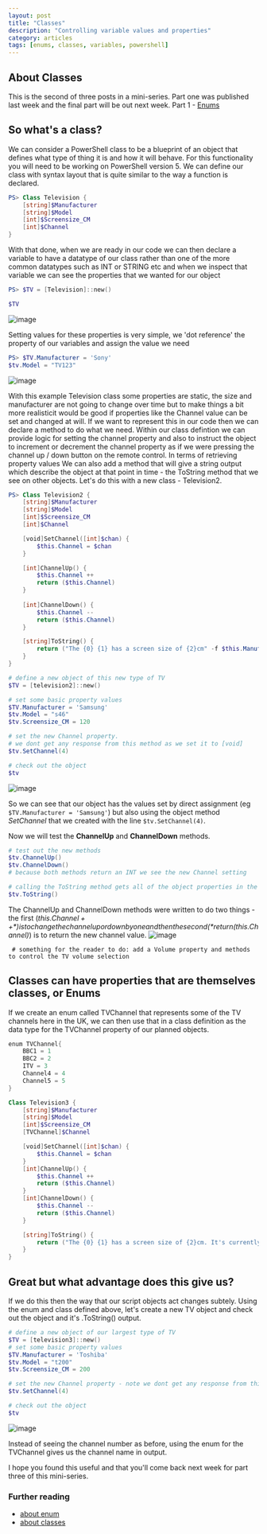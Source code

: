 ```yaml
---
layout: post
title: "Classes"
description: "Controlling variable values and properties"
category: articles
tags: [enums, classes, variables, powershell]
---
```


## About Classes

This is the second of three posts in a mini-series. Part one was published last week and the final part will be out next week. 
Part 1 - [Enums](https://fatherjack.github.io/articles/Enums)

## So what's a class?

We can consider a PowerShell class to be a blueprint of an object that defines what type of thing it is and how it will behave. For this functionality you will need to be working on PowerShell version 5. We can define our class with syntax layout that is quite similar to the way a function is declared.

```powershell
PS> Class Television {
    [string]$Manufacturer
    [string]$Model
    [int]$Screensize_CM
    [int]$Channel
}
```

With that done, when we are ready in our code we can then declare a variable to have a datatype of our class rather than one of the more common datatypes such as INT or STRING etc and when we inspect that variable we can see the properties that we wanted for our object

```powershell
PS> $TV = [Television]::new()

$TV
```

![image](https://user-images.githubusercontent.com/2597535/114382822-bdf6f980-9b84-11eb-80e7-3cdef55d22b5.png)

Setting values for these properties is very simple, we 'dot reference' the property of our variables and assign the value we need

```powershell
PS> $TV.Manufacturer = 'Sony'
$tv.Model = "TV123"
```

![image](https://user-images.githubusercontent.com/2597535/114383114-162dfb80-9b85-11eb-859b-7e5f24391fe5.png)

With this example Television class some properties are static, the size and manufacturer are not going to change over time but to make things a bit more realisticit would be good if properties like the Channel value can be set and changed at will. If we want to represent this in our code then we can declare a method to do what we need. Within our class defintion we can provide logic for setting the channel property and also to instruct the object to increment or decrement the channel property as if we were pressing the channel up / down button on the remote control. In terms of retrieving property values We can also add a method that will give a string output which describe the object at that point in time - the ToString method that we see on other objects. Let's do this with a new class - Television2.

```powershell
PS> Class Television2 {
    [string]$Manufacturer
    [string]$Model
    [int]$Screensize_CM
    [int]$Channel

    [void]SetChannel([int]$chan) {
        $this.Channel = $chan
    }

    [int]ChannelUp() {
        $this.Channel ++
        return ($this.Channel)
    }
    
    [int]ChannelDown() {
        $this.Channel --
        return ($this.Channel)
    }

    [string]ToString() {
        return ("The {0} {1} has a screen size of {2}cm" -f $this.Manufacturer, $this.Model, $this.Screensize_CM)
    }
}

# define a new object of this new type of TV
$TV = [television2]::new()

# set some basic property values
$TV.Manufacturer = 'Samsung'
$tv.Model = "s46"
$tv.Screensize_CM = 120

# set the new Channel property.
# we dont get any response from this method as we set it to [void]
$tv.SetChannel(4)

# check out the object
$tv
```

![image](https://user-images.githubusercontent.com/2597535/114449043-39c86480-9bcc-11eb-9166-b9ae850ea044.png)

So we can see that our object has the values set by direct assignment (eg ```$TV.Manufacturer = 'Samsung'```) but also using the object method *SetChannel* that we created with the line ```$tv.SetChannel(4)```.

Now we will test the **ChannelUp** and **ChannelDown** methods.

```powershell
# test out the new methods
$tv.ChannelUp()
$tv.ChannelDown()
# because both methods return an INT we see the new Channel setting

# calling the ToString method gets all of the object properties in the string format that we specified 
$tv.ToString()
```

The ChannelUp and ChannelDown methods were written to do two things - the first (*$this.Channel ++*) is to change the channel up or down by one and then the second (*return ($this.Channel)*) is to return the new channel value.
![image](https://user-images.githubusercontent.com/2597535/114449348-8c098580-9bcc-11eb-9a02-de216ff77c75.png)

``` # something for the reader to do: add a Volume property and methods to control the TV volume selection```


## Classes can have properties that are themselves classes, or Enums

If we create an enum called TVChannel that represents some of the TV channels here in the UK,  we can then use that in a class definition as the data type for the TVChannel property of our planned objects.

```powershell
enum TVChannel{
    BBC1 = 1
    BBC2 = 2
    ITV = 3
    Channel4 = 4
    Channel5 = 5
}

Class Television3 {
    [string]$Manufacturer
    [string]$Model
    [int]$Screensize_CM
    [TVChannel]$Channel

    [void]SetChannel([int]$chan) {
        $this.Channel = $chan
    }
    [int]ChannelUp() {
        $this.Channel ++
        return ($this.Channel)
    }    
    [int]ChannelDown() {
        $this.Channel --
        return ($this.Channel)
    }

    [string]ToString() {
        return ("The {0} {1} has a screen size of {2}cm. It's currently set to show channel {3}" -f $this.Manufacturer, $this.Model, $this.Screensize_CM, $this.Channel)
    }
}
```

## Great but what advantage does this give us?

If we do this then the way that our script objects act changes subtely. Using the enum and class defined above, let's create a new TV object and check out the object and it's .ToString() output.

```powershell
# define a new object of our largest type of TV
$TV = [television3]::new()
# set some basic property values
$TV.Manufacturer = 'Toshiba'
$tv.Model = "t200"
$tv.Screensize_CM = 200

# set the new Channel property - note we dont get any response from this method as we set it to [void]
$tv.SetChannel(4)

# check out the object
$tv
```

![image](https://user-images.githubusercontent.com/2597535/115143295-5c300700-a03e-11eb-80f8-7ac72da94692.png)

Instead of seeing the channel number as before, using the enum for the TVChannel gives us the channel name in output.

I hope you found this useful and that you'll come back next week for part three of this mini-series.

### Further reading

- [about enum](https://docs.microsoft.com/en-us/powershell/module/microsoft.powershell.core/about/about_enum)
- [about classes](https://docs.microsoft.com/en-us/powershell/module/microsoft.powershell.core/about/about_classes)
